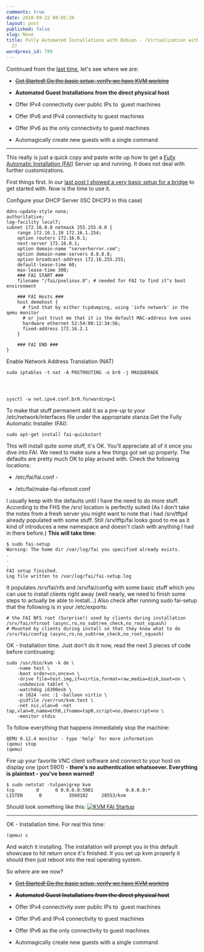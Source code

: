 ```yaml
---
comments: true
date: 2010-09-22 08:05:29
layout: post
published: false
slug: None
title: Fully Automated Installations with Debian - (Virtualization with KVM - Part
  2)
wordpress_id: 789
---
```


Continued from the [last time](http://blog.serverhorror.com/2010/05/20/virtualization-with-kvm-part-1/), let's see where we are:



	
  * <del>[Get Started! Do the basic setup, verify we have KVM working](http://blog.serverhorror.com/2010/05/20/virtualization-with-kvm-part-1/)</del>

	
  * **Automated Guest Installations from the direct physical host**

	
  * Offer IPv4 connectivity over public IPs to  guest machines

	
  * Offer IPv6 and IPv4 connectivity to guest machines

	
  * Offer IPv6 as the only connectivity to guest machines

	
  * Automagically create new guests with a single command




* * *

This really is just a quick copy and paste write up how to get a [Fully Automatic Installation (FAI)](http://www.informatik.uni-koeln.de/fai/) Server up and running. It does not deal with further customizations.

First things first. In our [last post I showed a very basic setup for a bridge](http://blog.serverhorror.com/2010/05/20/virtualization-with-kvm-part-1/) to get started with. Now is the time to use it.

Configure your DHCP Server (ISC DHCP3 in this case)

    
    ddns-update-style none;
    authoritative;
    log-facility local7;
    subnet 172.16.0.0 netmask 255.255.0.0 {
        range 172.16.1.10 172.16.1.254;
        option routers 172.16.0.1;
        next-server 172.16.0.1;
        option domain-name "serverhorror.com";
        option domain-name-servers 8.8.8.8;
        option broadcast-address 172.16.255.255;
        default-lease-time 60;
        max-lease-time 300;
        ### FAI START ###
        filename "/fai/pxelinux.0"; # needed for FAI to find it"s boot environment
    
        ### FAI Hosts ###
        host demohost {
          # find that by either tcpdumping, using 'info network' in the qemu monitor
          # or just trust me that it is the default MAC-address kvm uses
          hardware ethernet 52:54:00:12:34:56;
          fixed-address 172.16.2.1
        }
    
        ### FAI END ###
    }


Enable Network Address Translation (NAT)

    
    sudo iptables -t nat -A POSTROUTING -o br0 -j MASQUERADE



    
    sysctl -w net.ipv4.conf.br0.forwarding=1


To make that stuff permanent add it as a pre-up to your /etc/network/interfaces file under the appropriate stanza
Get the Fully Automatic Installer (FAI):

    
    sudo apt-get install fai-quickstart


This will install quite some stuff, it's OK. You'll appreciate all of it once you dive into FAI. We need to make sure a few things got set up properly. The defaults are pretty much OK to play around with. Check the following locations:



	
  * /etc/fai/fai.conf -

	
  * /etc/fai/make-fai-nfsroot.conf


I usually keep with the defaults until I have the need to do more stuff. According to the FHS the /srv/ location is perfectly suited (As I don't take the notes from a fresh server you might want to note that i had /srv/tftpd already populated with some stuff. Still /srv/tftp/fai looks good to me as it kind of introduces a new namespace and doesn't clash with anything I had in there before.)
**This will take time**:

    
    $ sudo fai-setup
    Warning: The home dir /var/log/fai you specified already exists.
    .
    .
    .
    FAI setup finished.
    Log file written to /var/log/fai/fai-setup.log


It populates /srv/fai/nfs and /srv/fai/config with some basic stuff which you can use to install clients right away (well nearly, we need to finish some steps to actually be able to install...)
Also check after running sudo fai-setup that the following is in your /etc/exports:

    
    # the FAI NFS root (Surprise!) used by clients during installation
    /srv/fai/nfsroot (async,ro,no_subtree_check,no_root_squash)
    # Mounted by clients during install so that they know what to do
    /srv/fai/config (async,ro,no_subtree_check,no_root_squash)


OK - Installation time. Just don't do it now, read the next 3 pieces of code before continueing:

    
    sudo /usr/bin/kvm -k de \
        -name test \
        -boot order=cn,once=n \
        -drive file=test.img,if=virtio,format=raw,media=disk,boot=on \
        -usbdevice tablet \
        -watchdog i6300esb \
        -m 1024 -vnc :1 -balloon virtio \
        -pidfile /var/run/kvm.test \
        -net nic,vlan=0 -net tap,vlan=0,name=eth0,ifname=tap0,script=no,downscript=no \
        -monitor stdio


To follow everything that happens immediately stop the machine:

    
    QEMU 0.12.4 monitor - type 'help' for more information
    (qemu) stop
    (qemu)


Fire up your favorite VNC client software and connect to your host on display one (port 5901) - **there's no authentication whatsoever. Everything is plaintext - you've been warned!**

    
    $ sudo netstat -tulpen|grep kvm
    tcp        0      0 0.0.0.0:5901            0.0.0.0:*               LISTEN      0          3560102     28553/kvm


Should look something like this:
[![KVM FAI Startup](http://blog.serverhorror.com/wp-content/uploads/2010/06/KVM_FAI_Startup.png)](http://blog.serverhorror.com/wp-content/uploads/2010/06/KVM_FAI_Startup.png)



* * *

OK - Installation time. For real this time:

    
    (qemu) c


And watch it installing. The installation will prompt you in this default showcase to hit return once it's finished. If you set up kvm properly it should then just reboot into the real operating system.

So where are we now?



	
  * <del>[Get Started! Do the basic setup, verify we have KVM working](http://blog.serverhorror.com/2010/05/20/virtualization-with-kvm-part-1/)</del>

	
  * <del>**Automated Guest Installations from the direct physical host**</del>

	
  * Offer IPv4 connectivity over public IPs to  guest machines

	
  * Offer IPv6 and IPv4 connectivity to guest machines

	
  * Offer IPv6 as the only connectivity to guest machines

	
  * Automagically create new guests with a single command


